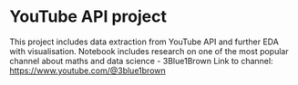 # YouTube API project
This project includes data extraction from YouTube API and further EDA with visualisation.
Notebook includes research on one of the most popular channel about maths and data science - 3Blue1Brown
Link to channel: https://www.youtube.com/@3blue1brown
